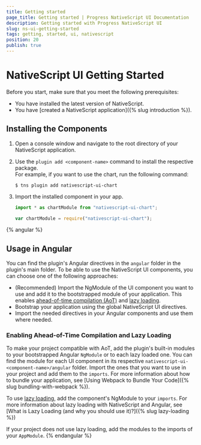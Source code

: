 ```yaml
---
title: Getting started
page_title: Getting started | Progress NativeScript UI Documentation
description: Getting started with Progress NativeScript UI
slug: ns-ui-getting-started
tags: getting, started, ui, nativescript
position: 20
publish: true
---
```


# NativeScript UI Getting Started

Before you start, make sure that you meet the following prerequisites:

* You have installed the latest version of NativeScript.
* You have [created a NativeScript application]({% slug introduction %}).

## Installing the Components

1. Open a console window and navigate to the root directory of your NativeScript application.
2. Use the `plugin add <component-name>` command to install the respective package.<br/>For example, if you want to use the chart, run the following command: 

	```Shell
	$ tns plugin add nativescript-ui-chart
	```

3. Import the installed component in your app.

	```TypeScript
	import * as chartModule from "nativescript-ui-chart";
	```
	```JavaScript
	var chartModule = require("nativescript-ui-chart");
	```
{% angular %}

## Usage in Angular

You can find the plugin's Angular directives in the `angular` folder in the plugin's main folder. To be able to use the NativeScript UI components, you can choose one of the following approaches:

* (Recommended) Import the NgModule of the UI component you want to use and add it to the bootstrapped module of your application. This enables [ahead-of-time compilation (AoT)](https://angular.io/guide/aot-compiler) and [lazy loading](https://angular.io/guide/ngmodule#lazy-loading-modules-with-the-router).
* Bootstrap your application using the global NativeScript UI directives.
* Import the needed directives in your Angular components and use them where needed.

### Enabling Ahead-of-Time Compilation and Lazy Loading

To make your project compatible with AoT, add the plugin's built-in modules to your bootstrapped Angular `NgModule` or to each lazy loaded one. You can find the module for each UI component in its respective `nativescript-ui-<component-name>/angular` folder. Import the ones that you want to use in your project and add them to the `imports`. For more information about how to bundle your application, see [Using Webpack to Bundle Your Code]({% slug bundling-with-webpack %}).

To use [lazy loading](https://angular.io/guide/ngmodule#lazy-loading-modules-with-the-router), add the component's NgModule to your `imports`. For more information about lazy loading with NativeScript and Angular, see [What is Lazy Loading (and why you should use it)?]({% slug lazy-loading %})

If your project does not use lazy loading, add the modules to the imports of your `AppModule`.
{% endangular %}